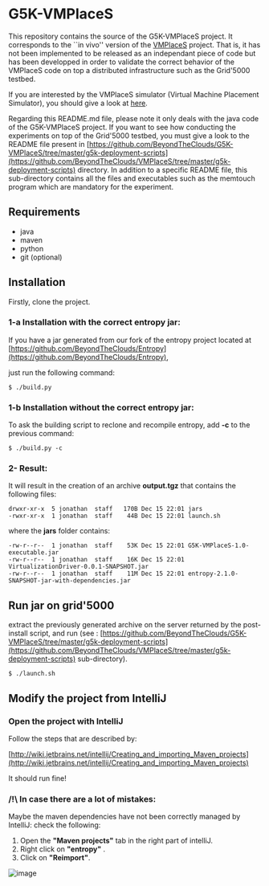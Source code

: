 # G5K-VMPlaceS

This repository contains the source of the G5K-VMPlaceS project. It corresponds
to the ``in vivo'' version of the
[VMPlaceS](htttps://github.com/BeyondTheClouds/VMPlaceS) project. That is, it
has not been implemented to be released as an independant piece of code but has been developped in order to validate the correct behavior of the VMPlaceS code on top  a distributed infrastructure such as the Grid'5000 testbed. 

If you are interested by the VMPlaceS simulator (Virtual Machine Placement Simulator), you should give a look at 
[here](htttps://github.com/BeyondTheClouds/VMPlaceS).


Regarding this README.md file, please note it only deals with the java code of the G5K-VMPlaceS project. 
If you want to see how conducting the experiments on top of the Grid'5000
testbed, you must give a look to the README file present in
[https://github.com/BeyondTheClouds/G5K-VMPlaceS/tree/master/g5k-deployment-scripts](https://github.com/BeyondTheClouds/VMPlaceS/tree/master/g5k-deployment-scripts)
directory. In addition to a specific README file, this sub-directory contains
all the files and executables such as the memtouch program which are mandatory
for the experiment. 

## Requirements
* java
* maven
* python
* git (optional)

## Installation

Firstly, clone the project.

### 1-a Installation with the correct entropy jar:
If you have a jar generated from our fork of the entropy project located at [https://github.com/BeyondTheClouds/Entropy](https://github.com/BeyondTheClouds/Entropy),

just run the following command:

```
$ ./build.py
```
### 1-b Installation without the correct entropy jar:

To ask the building script to reclone and recompile entropy, add **-c** to the previous command:

```
$ ./build.py -c
```

### 2- Result:

It will result in the creation of an archive **output.tgz** that contains the following files:


```
drwxr-xr-x  5 jonathan  staff   170B Dec 15 22:01 jars
-rwxr-xr-x  1 jonathan  staff    44B Dec 15 22:01 launch.sh
```

where the **jars** folder contains:

```
-rw-r--r--  1 jonathan  staff    53K Dec 15 22:01 G5K-VMPlaceS-1.0-executable.jar
-rw-r--r--  1 jonathan  staff    16K Dec 15 22:01 VirtualizationDriver-0.0.1-SNAPSHOT.jar
-rw-r--r--  1 jonathan  staff    11M Dec 15 22:01 entropy-2.1.0-SNAPSHOT-jar-with-dependencies.jar
```

## Run jar on grid'5000

extract the previously generated archive on the server returned by the post-install script, and run (see :
[https://github.com/BeyondTheClouds/G5K-VMPlaceS/tree/master/g5k-deployment-scripts](https://github.com/BeyondTheClouds/VMPlaceS/tree/master/g5k-deployment-scripts) sub-directory).

```
$ ./launch.sh
```

## Modify the project from IntelliJ

### Open the project with IntelliJ

Follow the steps that are described by:

[http://wiki.jetbrains.net/intellij/Creating_and_importing_Maven_projects](http://wiki.jetbrains.net/intellij/Creating_and_importing_Maven_projects)

It should run fine!

### /!\ In case there are a lot of mistakes:

Maybe the maven dependencies have not been correctly managed by IntelliJ: check the following:

1. Open the **"Maven projects"** tab in the right part of intelliJ.
2. Right click on **"entropy"** .
3. Click on **"Reimport"**.

![image](http://dropbox.jonathanpastor.fr/intellij_maven_reimport_steps.png)
